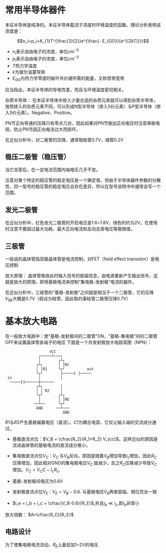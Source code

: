 
# 常用半导体器件

本征半导体是纯净的。本征半导体载流子浓度时环境温度的函数。理论分析表明该浓度是：

$$n_i=p_i=K_{1}T^{\frac{3}{2}}e^{\frac{- E_{GO}}{e^{(2kT)}}}$$

- $n_i$表示自由电子的浓度，单位$cm^{-3}$
- $p_i$表示自由电子的浓度，单位$cm^{-3}$
- $T$热力学温度
- $k$为玻尔滋蔓常熟
- $E_{GO}$为热力学零度时破坏共价键所需的能量，又称禁带宽带

应当指出，本征半导体的导电性差，而且与环境温度密切相关。

杂质半导体： 在本征半导体中掺入少量合适的杂质元素就可以得到杂质半导体，按照掺入的杂质元素不同，可以形成N型半导体（掺入5价元素）与P型半导体（掺入3价元素）。Negative、Positive。

PN节正向导通的压降只有零点几伏，因此如果对PN节施加正向电压时注意串联电阻，防止PN节因正向电流过大而损坏。

在近似分析中，对二极管的压降，通常取硅管0.7V，锗管0.2V


## 稳压二极管（稳压管）

当它击穿后，在一定电流范围内端电压几乎不变。

注意对某个特定的稳压管的稳定电压是一个确定值，但由于半导体器件参数的分散性，同一型号的稳压管的稳定电压会存在差异，所以在型号说明书中通常会写一个范围。

## 发光二极管

在近似分析中，红色发光二极管的开启电压是1.6~1.8V，绿色的约为2V。在使用时注意不要超过最大功耗、最大正向电流和反向击穿电压等极限值。

## 三极管

一般说的晶体管指双极晶体管是电流控制，对FET（field effect transistor）是电压控制

放大原理： 晶体管吸收此时输入信号的振幅信息，由电源重新产生输出信号，这就是放大的原理。即用基极电流来控制“集电极-发射极”电流的器件。


在近似分析中，三级管的“基极-发射极”之间就是相当于一个二极管，它的压降$V_{BE}$大概是0.7V（假设为硅管，因此取的事硅管二极管压降0.7V）

# 基本放大电路
在一般放大电路中：使“基极-发射极间的二极管”ON，“基极-集电极”间的二极管OFF来设置晶体管各端子的电压
下面是一个共发射极放大电路简图（NPN）：
```
                    VCC
               ┌─────┴───┐
               │        ┌┴┐
              ┌┴┐       │ │RC
              │ │R1     └┬┘          out
              └┬┘        ├─────┤ ├─────
 in            │         |
  ─────┤├──────┼──────
              ┌┴┐        │
              │ │ R2     │
              └┬┘       ┌┴┐
               │        │ │RE
             ──┴──      └┬┘
              GND      ──┴───
                          GND
```                          
$R1$与$R2$产生基极偏置电压（直流）。$C1$为耦合电容，它仅让输入端的交流成分通过。

- 基极直流点位：$V_B = \cfrac{R_2}{R_1+R_2} V_{cc}$。这样近似的原因是流进晶体管的基极电流的直流成分极小。

- 集电极直流点位$V_C$：$V_C$ 与$V_B$反向，原因是随着$V_B$增加导致$i_c$增加，因此$R_C$压降增加，因此相对GND的集电极电压$V_C$ 就减少。反之$R_C$压降减少导致$V_C$ 增加。$V_C=V_CC - I_c R_c$, 

- 基极-发射极间电压为0.6V

- 发射极直流点位$V_E$：$V_E = V_B - 0.6$. 与基极电压$V_B$两者振幅、相位完全一致


- $i_e = i_b + i_c = \cfrac{V_B-0.6}{R_E}$,并且$i_b\ll i_c$,即$i_b$非常小

放大倍数： $A=\cfrac{R_C}{R_E}$

## 电路设计

为了使集电极电流流动，$R_E$上最低加1~2V的电压